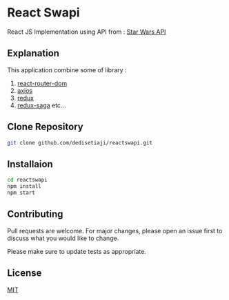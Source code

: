 # React Swapi

React JS Implementation using API from :  [Star Wars API](https://swapi.com)

## Explanation

This application combine some of library :
1. [react-router-dom](https://reacttraining.com/react-router/web/guides/quick-start)
2. [axios](https://github.com/axios/axios)
3. [redux](https://redux.js.org)
4. [redux-saga](https://redux-saga.js.org)
etc...

## Clone Repository
```bash
git clone github.com/dedisetiaji/reactswapi.git
```

## Installaion

```bash
cd reactswapi
npm install
npm start
```

## Contributing
Pull requests are welcome. For major changes, please open an issue first to discuss what you would like to change.

Please make sure to update tests as appropriate.

## License
[MIT](https://choosealicense.com/licenses/mit/)
